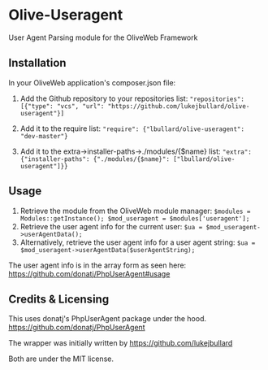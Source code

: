 # Olive-Useragent
User Agent Parsing module for the OliveWeb Framework

## Installation
In your OliveWeb application's composer.json file:
1. Add the Github repository to your repositories list: `"repositories": [{"type": "vcs", "url": "https://github.com/lukejbullard/olive-useragent"}]`

2. Add it to the require list: `"require": {"lbullard/olive-useragent": "dev-master"}`

3. Add it to the extra->installer-paths->./modules/{$name} list: `"extra": {"installer-paths": {"./modules/{$name}": ["lbullard/olive-useragent"]}}`

## Usage
1. Retrieve the module from the OliveWeb module manager: `$modules = Modules::getInstance(); $mod_useragent = $modules['useragent'];`
2. Retrieve the user agent info for the current user: `$ua = $mod_useragent->userAgentData();`
3. Alternatively, retrieve the user agent info for a user agent string: `$ua = $mod_useragent->userAgentData($userAgentString);`

The user agent info is in the array form as seen here: https://github.com/donatj/PhpUserAgent#usage

## Credits & Licensing
This uses donatj's PhpUserAgent package under the hood. https://github.com/donatj/PhpUserAgent

The wrapper was initially written by https://github.com/lukejbullard

Both are under the MIT license.
